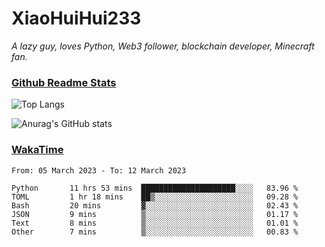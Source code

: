 # XiaoHuiHui233

*A lazy guy, loves Python, Web3 follower, blockchain developer, Minecraft fan.*

### [Github Readme Stats](https://github.com/anuraghazra/github-readme-stats)

![Top Langs](https://github-readme-stats.vercel.app/api/top-langs/?username=XiaoHuiHui233&layout=compact&theme=github_dark)

![Anurag's GitHub stats](https://github-readme-stats.vercel.app/api?username=XiaoHuiHui233&show_icons=true&theme=github_dark)

### [WakaTime](https://wakatime.com)

<!--START_SECTION:waka-->

```text
From: 05 March 2023 - To: 12 March 2023

Python       11 hrs 53 mins  █████████████████████░░░░   83.96 %
TOML         1 hr 18 mins    ██▒░░░░░░░░░░░░░░░░░░░░░░   09.28 %
Bash         20 mins         ▓░░░░░░░░░░░░░░░░░░░░░░░░   02.43 %
JSON         9 mins          ▒░░░░░░░░░░░░░░░░░░░░░░░░   01.17 %
Text         8 mins          ▒░░░░░░░░░░░░░░░░░░░░░░░░   01.01 %
Other        7 mins          ▒░░░░░░░░░░░░░░░░░░░░░░░░   00.83 %
```

<!--END_SECTION:waka-->
